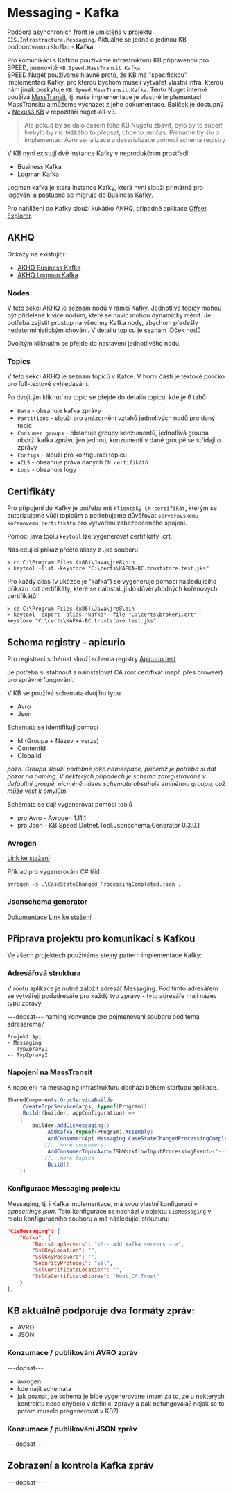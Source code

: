 ﻿# Messaging - Kafka
Podpora asynchroních front je umístěna v projektu `CIS.Infrastructure.Messaging`.
Aktuálně se jedná o jedinou KB podporovanou službu - **Kafka**.

Pro komunikaci s Kafkou používáme infrastrukturu KB připravenou pro SPEED, jmenovitě `KB.Speed.MassTransit.Kafka`.  
SPEED Nuget používáme hlavně proto, že KB má "specifickou" implementaci Kafky, pro kterou bychom museli vytvářet vlastní infra, kterou nám jinak poskytuje `KB.Speed.MassTransit.Kafka`.
Tento Nuget interně používá [MassTransit](https://masstransit.io/), tj. naše implementace je vlastně implementací MassTransitu a můžeme vycházet z jeho dokumentace. Balíček je dostupný v [Nexus3 KB](https://nexus3.kb.cz) v repozitáří nuget-all-v3.

> Ale pokud by se dalo časem toho KB Nugetu zbavit, bylo by to super! Nebylo by nic těžkého to přepsat, chce to jen čas. Primárně by šlo o implementaci Avro serializace a deserializace pomocí schema registry

V KB nyní existují dvě instance Kafky v neprodukčním prostředí:
- Business Kafka
- Logman Kafka

Logman kafka je stará instance Kafky, která nyní slouží primárně pro logování a postupně se migruje do Business Kafky.

Pro nahlížení do Kafky slouží kukátko AKHQ, případně aplikace [Offset Explorer](https://www.kafkatool.com/download.html).

## AKHQ

Odkazy na existující:
- [AKHQ Business Kafka](http://kafkabc-test-akhq.service.ist.consul-nprod.kb.cz:8080/ui/kafka-bc/topic)
- [AKHQ Logman Kafka](http://kafkalogc-test-akhq.service.ist.consul-nprod.kb.cz:8080/ui/logc-consul/topic)

### Nodes

V této sekci AKHQ je seznam nodů v rámci Kafky. Jednotlivé topicy mohou být přidelené k více nodům, které se navíc mohou dynamicky měnit. Je potřeba zajistit prostup na všechny Kafka nody, abychom předešly nedeterministickým chování. V detailu topicu je seznam IDček nodů

Dvojitým kliknutím se přejde do nastavení jednotlivého nodu.

### Topics

V této sekci AKHQ je seznam topiců v Kafce. V horní části je textové políčko pro full-textové vyhledávání.

Po dvojitým kliknutí na topic se přejde do detailu topicu, kde je 6 tabů
- `Data` - obsahuje kafka zprávy
- `Partitions` - slouží pro znázornění vztahů jednolivých nodů pro daný topic
- `Consumer groups` - obsahuje groupy konzumentů, jednotlivá groupa obdrží kafka zprávu jen jednou, konzumenti v dané groupě se střídají o zprávy
- `Configs` - slouží pro konfiguraci topicu
- `ACLS` - obsahuje práva daných `CN certifikátů`
- `Logs` - obsahuje logy

## Certifikáty

Pro připojení do Kafky je potřeba mít `klientský CN certifikát`, kterým se autorizujeme vůči topicům a potřebujeme důvěřovat `serverovskému kořenovému certifikátu` pro vytvoření zabezpečeného spojení.

Pomocí java toolu `keytool` lze vygenerovat certifikáty .crt.

Následující příkaz přečtě aliasy z .jks souboru
```
> cd C:\Program Files (x86)\Java\jre8\bin
> keytool -list -keystore "C:\certs\KAFKA-BC.truststore.test.jks"
```

Pro každý alias (v ukázce je "kafka") se vygeneruje pomocí následujícího příkazu .crt certifikáty, které se nainstalují do důvěryhodných kořenových certifikátů.

```
> cd C:\Program Files (x86)\Java\jre8\bin
> keytool -export -alias "kafka" -file "C:\certs\broker1.crt" -keystore "C:\certs\KAFKA-BC.truststore.test.jks"
```

## Schema registry - apicurio

Pro registraci schémat slouží schema registry [Apicurio test](https://test.schema-registry.kbcloud/ui/artifacts)

Je potřeba si stáhnout a nainstalovat CA root certifikát (např. přes browser) pro správné fungování.

V KB se používá schemata dvojího typu
- Avro
- Json

Schemata se identifikují pomocí
- Id (Groupa + Název + verze)
- ContentId
- GlobalId

*pozn. Groupa slouží podobně jako namespace, přičemž je potřeba si dát pozor na naming. V některých případech je schema zaregistravané v defaultní groupě, nicméně název schematu obsahuje zmíněnou groupu, což může vést k omylům.*

Schémata se dají vygenerovat pomocí toolů
- pro Avro - Avrogen 1.11.1
- pro Json - KB.Speed.Dotnet.Tool.Jsonschema.Generator 0.3.0.1

### Avrogen
[Link ke stažení](https://www.nuget.org/packages/Apache.Avro/1.11.1)

Příklad pro vygenerování C# tříd
```
avrogen -s .\CaseStateChanged_ProcessingCompleted.json .
```

### Jsonschema generator

[Dokumentace](https://speed.kb.cz/documentation/net-sdk/tools/features/static/src/kb.speed.dotnet.tool.jsonschema.generator/)
[Link ke stažení](https://nexus3.kb.cz/repository/nuget-all-v3/KB.Speed.Dotnet.Tool.Jsonschema.Generator/0.3.0.1)

## Příprava projektu pro komunikaci s Kafkou
Ve všech projektech používáme stejný pattern implementace Kafky:

### Adresářová struktura
V rootu aplikace je nutné založit adresář Messaging. Pod tímto adresářem se vytvářejí podadresáře pro každý typ zprávy - tyto adresáře mají název typu zprávy.

---dopsat--- naming konvence pro pojmenovani souboru pod tema adresarema?
```
Projekt.Api
- Messaging
-- TypZpravy1
-- TypZpravy2
```

### Napojení na MassTransit
K napojení na messaging infrastrukturu dochází během startupu aplikace.

```csharp
SharedComponents.GrpcServiceBuilder
    .CreateGrpcService(args, typeof(Program))
    .Build((builder, appConfiguration) =>
    {
        builder.AddCisMessaging()
            .AddKafka(typeof(Program).Assembly)
            .AddConsumer<Api.Messaging.CaseStateChangedProcessingCompleted.CaseStateChanged_ProcessingCompletedConsumer>()
            //...more consumers
            .AddConsumerTopicAvro<ISbWorkflowInputProcessingEvent>("--topic name--")
            //...more topics
            .Build();
    })
```

### Konfigurace Messaging projektu
Messaging, tj. i Kafka implementace, má svou vlastní konfiguraci v *appsettings.json*.
Tato konfigurace se nachází v objektu `CisMessaging` v rootu konfiguračního souboru a má následující strkuturu:

```json
"CisMessaging": {
    "Kafka": {
        "BootstrapServers": "<!-- add Kafka servers -->",
        "SslKeyLocation": "",
        "SslKeyPassword": "",
        "SecurityProtocol": "Ssl",
        "SslCertificateLocation": "",
        "SslCaCertificateStores": "Root,CA,Trust"
    }
},
```

## KB aktuálně podporuje dva formáty zpráv:
- AVRO
- JSON

### Konzumace / publikování AVRO zpráv
---dopsat---
- avrogen
- kde najit schemata
- jak poznat, ze schema je blbe vygenerovane (mam za to, ze u nekterych kontraktu neco chybelo v definici zpravy a pak nefungovala? nejak se to potom muselo pregenerovat v KB?)

### Konzumace / publikování JSON zpráv
---dopsat---

## Zobrazení a kontrola Kafka zpráv
---dopsat---

